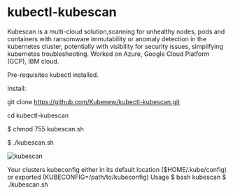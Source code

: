 # kubectl-kubescan
Kubescan is a  multi-cloud solution,scanning for unhealthy nodes, pods and containers with ransomware immutability or anomaly detection in the kubernetes cluster, potentially with visibility for security issues,
simplifying kubernetes troubleshooting.
Worked on Azure, Google Cloud Platform (GCP), IBM  cloud.

Pre-requisites
kubectl installed.

Install:

git clone https://github.com/Kubenew/kubectl-kubescan.git

cd kubectl-kubescan

$ chmod 755 kubescan.sh

 $ ./kubescan.sh
 
 
 ![kubescan](https://user-images.githubusercontent.com/90440279/148094639-4f05f050-5ed2-40dc-b3fc-91e6a4957e9b.png)

Your clusters kubeconfig either in its default location ($HOME/.kube/config) or exported (KUBECONFIG=/path/to/kubeconfig)
Usage
$ bash kubescan $ ./kubescan.sh
